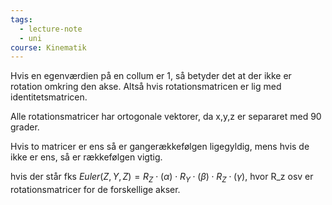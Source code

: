 ```yaml
---
tags:
  - lecture-note
  - uni
course: Kinematik
---
```


Hvis en egenværdien på en collum er 1, så betyder det at der ikke er rotation omkring den akse. Altså hvis rotationsmatricen er lig med identitetsmatricen.

Alle rotationsmatricer har ortogonale vektorer, da x,y,z er separaret med 90 grader.

Hvis to matricer er ens så er gangerækkefølgen ligegyldig, mens hvis de ikke er ens, så er rækkefølgen vigtig.

hvis der står fks $Euler(Z,Y,Z)=R_{Z}\cdot(\alpha)\cdot R_{Y}\cdot(\beta)\cdot R_{Z}\cdot(\gamma)$, hvor R_z osv er rotationsmatricer for de forskellige akser.
